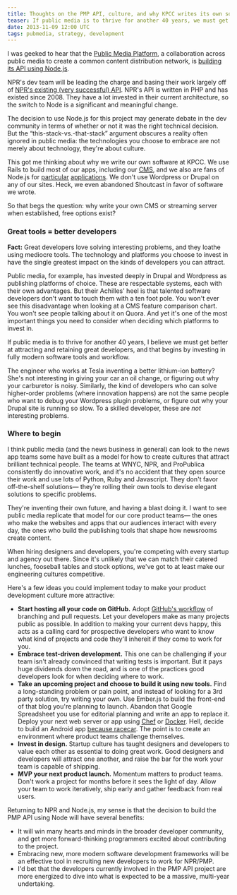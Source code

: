 ```yaml
---
title: Thoughts on the PMP API, culture, and why KPCC writes its own software
teaser: If public media is to thrive for another 40 years, we must get better at attracting and retaining great developers, and that begins by investing in fully modern software tools and workflow.
date: 2013-11-09 12:00 UTC
tags: pubmedia, strategy, development
---
```


I was geeked to hear that the [Public Media Platform](http://publicmediaplatform.org/), a collaboration across public media to create a common content distribution network, is [building its API using Node.js](https://github.com/publicmediaplatform/pmpdocs/wiki/Software-Stack).

NPR's dev team will be leading the charge and basing their work largely off of [NPR's existing (very successful) API](http://www.npr.org/api/index). NPR's API is written in PHP and has existed since 2008. They have a lot invested in their current architecture, so the switch to Node is a significant and meaningful change. 

The decision to use Node.js for this project may generate debate in the dev community in terms of whether or not it was the right technical decision. But the “this-stack-vs.-that-stack” argument obscures a reality often ignored in public media: the technologies you choose to embrace are not merely about technology, they're about culture.  

This got me thinking about why we write our own software at KPCC. We use Rails to build most of our apps, including our [CMS](https://github.com/SCPR/outpost), and we also are fans of Node.js for [particular](https://github.com/StreamMachine/StreamMachine/) [applications](https://github.com/SCPR/Newsroom). We don't use Wordpress or Drupal on any of our sites. Heck, we even abandoned Shoutcast in favor of software we wrote.

So that begs the question: why write your own CMS or streaming server when established, free options exist?

### Great tools = better developers

**Fact:** Great developers love solving interesting problems, and they loathe using mediocre tools. The technology and platforms you choose to invest in have the single greatest impact on the kinds of developers you can attract. 

Public media, for example, has invested deeply in Drupal and Wordpress as publishing platforms of choice. These are respectable systems, each with their own advantages. But their Achilles' heel is that talented software developers don't want to touch them with a ten foot pole. You won't ever see this disadvantage when looking at a CMS feature comparison chart. You won't see people talking about it on Quora. And yet it's one of the most important things you need to consider when deciding which platforms to invest in.

If public media is to thrive for another 40 years, I believe we must get better at attracting and retaining great developers, and that begins by investing in fully modern software tools and workflow.

The engineer who works at Tesla inventing a better lithium-ion battery? She's not interesting in giving your car an oil change, or figuring out why your carburetor is noisy. Similarly, the kind of developers who can solve higher-order problems (where innovation happens) are not the same people who want to debug your Wordpress plugin problems, or figure out why your Drupal site is running so slow. To a skilled developer, these are *not* interesting problems.

### Where to begin 

I think public media (and the news business in general) can look to the news app teams some have built as a model for how to create cultures that attract brilliant technical people. The teams at WNYC, NPR, and ProPublica consistently do innovative work, and it's no accident that they open source their work and use lots of Python, Ruby and Javascript. They don't favor off-the-shelf solutions— they're rolling their own tools to devise elegant solutions to specific problems. 

They're inventing their own future, and having a blast doing it. I want to see public media replicate that model for our core product teams— the ones who make the websites and apps that our audiences interact with every day, the ones who build the publishing tools that shape how newsrooms create content. 

When hiring designers and developers, you're competing with every startup and agency out there. Since it's unlikely that we can match their catered lunches, fooseball tables and stock options, we've got to at least make our engineering cultures competitive.

Here's a few ideas you could implement today to make your product development culture more attractive:

* **Start hosting all your code on GitHub.** Adopt [GitHub's workflow](http://zachholman.com/talk/how-github-uses-github-to-build-github/) of branching and pull requests. Let your developers make as many projects public as possible. In addition to making your current devs happy, this acts as a calling card for prospective developers who want to know what kind of projects and code they'll inhereit if they come to work for you. 
* **Embrace test-driven development.** This one can be challenging if your team isn't already convinced that writing tests is important. But it pays huge dividends down the road, and is one of the practices good developers look for when deciding where to work.  
* **Take an upcoming project and choose to build it using new tools.** Find a long-standing problem or pain point, and instead of looking for a 3rd party solution, try writing your own. Use Ember.js to build the front-end of that blog you're planning to launch. Abandon that Google Spreadsheet you use for editorial planning and write an app to replace it. Deploy your next web server or app using [Chef](http://www.opscode.com/chef/) or [Docker](https://www.docker.io/). Hell, decide to build an Android app [because racecar](http://www.complex.com/rides/2013/03/the-25-funniest-because-race-car-memes/). The point is to create an environment where product teams challenge themselves. 
* **Invest in design.** Startup culture has taught designers and developers to value each other as essential to doing great work. Good designers and developers will attract one another, and raise the bar for the work your team is capable of shipping.
* **MVP your next product launch.** Momentum matters to product teams. Don't work a project for months before it sees the light of day. Allow your team to work iteratively, ship early and gather feedback from real users. 

Returning to NPR and Node.js, my sense is that the decision to build the PMP API using Node will have several benefits:

* It will win many hearts and minds in the broader developer community, and get more forward-thinking programmers excited about contributing to the project. 
* Embracing new, more modern software development frameworks will be an effective tool in recruiting new developers to work for NPR/PMP.
* I'd bet that the developers currently involved in the PMP API project are more energized to dive into what is expected to be a massive, multi-year undertaking. 
